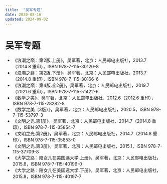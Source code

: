 ```yaml
---
title:  "吴军专题"
date: 2020-08-16
updated: 2024-09-02
---
```


# 吴军专题 #

- 《浪潮之巅：第2版.上册》，吴军著，北京：人民邮电出版社，2013.7（2014.8 重印），ISBN 978-7-115-30120-8
- 《浪潮之巅：第2版.下册》，吴军著，北京：人民邮电出版社，2013.7（2014.8 重印），ISBN 978-7-115-30166-6
- 《浪潮之巅：第4版.全2册》，吴军著，北京：人民邮电出版社，2019.7（2021.6 重印），ISBN 978-7-115-51422-6
- 《数学之美》，吴军著，北京：人民邮电出版社，2012.6（2012.6 重印），ISBN 978-7-115-28282-8
- 《数学之美（3版）》，吴军著，北京：人民邮电出版社，2020.5，ISBN 978-7-115-53797-3
- 《文明之光.第1册》，吴军著，北京：人民邮电出版社，2014.7（2014.8 重印），ISBN 978-7-115-35854-7
- 《文明之光.第2册》，吴军著，北京：人民邮电出版社，2014.7（2014.8 重印），ISBN 978-7-115-35853-0
- 《文明之光.第3册》，吴军著，北京：人民邮电出版社，2015.1，ISBN 978-7-115-37709-8
- 《大学之路：陪女儿在美国选大学.上册》，吴军著，北京：人民邮电出版社，2015.8，ISBN 978-7-115-40196-0
- 《大学之路：陪女儿在美国选大学.下册》，吴军著，北京：人民邮电出版社，2015.8，ISBN 978-7-115-40197-7
